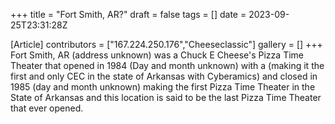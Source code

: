 +++
title = "Fort Smith, AR?"
draft = false
tags = []
date = 2023-09-25T23:31:28Z

[Article]
contributors = ["167.224.250.176","Cheeseclassic"]
gallery = []
+++
Fort Smith, AR (address unknown) was a Chuck E Cheese's Pizza Time Theater that opened in 1984 (Day and month unknown) with a  (making it the first and only CEC in the state of Arkansas with Cyberamics) and closed in 1985 (day and month unknown) making the first Pizza Time Theater in the State of Arkansas and this location is said to be the last Pizza Time Theater that ever opened.